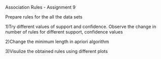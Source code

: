 Association Rules - Assignment 9

Prepare rules for the all the data sets

1)Try different values of support and confidence. Observe the change in number of rules for different support,
confidence values

2)Change the minimum length in apriori algorithm

3)Visulize the obtained rules using different plots
